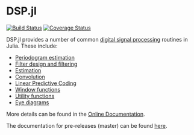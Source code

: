 DSP.jl
======

[![Build Status](https://travis-ci.org/JuliaDSP/DSP.jl.svg?branch=master)](https://travis-ci.org/JuliaDSP/DSP.jl)
[![Coverage Status](https://coveralls.io/repos/JuliaDSP/DSP.jl/badge.svg?branch=master)](https://coveralls.io/r/JuliaDSP/DSP.jl?branch=master)

DSP.jl provides a number of common [digital signal processing](https://en.wikipedia.org/wiki/Digital_signal_processing) routines in Julia. These include:

- [Periodogram estimation](https://juliadsp.github.io/DSP.jl/stable/periodograms)
- [Filter design and filtering](https://juliadsp.github.io/DSP.jl/stable/filters)
- [Estimation](http://juliadsp.github.io/DSP.jl/stable/estimation/)
- [Convolution](https://juliadsp.github.io/DSP.jl/stable/convolutions)
- [Linear Predictive Coding](https://juliadsp.github.io/DSP.jl/stable/lpc)
- [Window functions](https://juliadsp.github.io/DSP.jl/stable/windows)
- [Utility functions](https://juliadsp.github.io/DSP.jl/stable/util)
- [Eye diagrams](https://juliadsp.github.io/DSP.jl/stable/eyediag)

More details can be found in the [Online Documentation](https://juliadsp.github.io/DSP.jl/stable/contents/).

The documentation for pre-releases (master) can be found [here](https://juliadsp.github.io/DSP.jl/latest/contents/).
